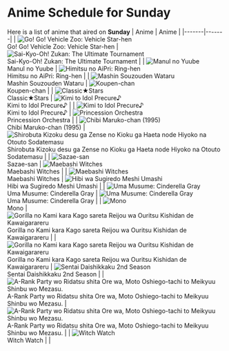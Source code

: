 # Anime Schedule for Sunday
Here is a list of anime that aired on **Sunday** 
| Anime | Anime |
|-------|-------|
| ![Go! Go! Vehicle Zoo: Vehicle Star-hen](https://cdn.myanimelist.net/images/anime/1889/148647.webp)<br>Go! Go! Vehicle Zoo: Vehicle Star-hen | ![Sai-Kyo-Oh! Zukan: The Ultimate Tournament](https://cdn.myanimelist.net/images/anime/1531/150143.webp)<br>Sai-Kyo-Oh! Zukan: The Ultimate Tournament |
| ![Manul no Yuube](https://cdn.myanimelist.net/images/anime/1980/96936.webp)<br>Manul no Yuube | ![Himitsu no AiPri: Ring-hen](https://cdn.myanimelist.net/images/anime/1799/148164.webp)<br>Himitsu no AiPri: Ring-hen |
| ![Mashin Souzouden Wataru](https://cdn.myanimelist.net/images/anime/1550/145123.webp)<br>Mashin Souzouden Wataru | ![Koupen-chan](https://cdn.myanimelist.net/images/anime/1533/146981.webp)<br>Koupen-chan |
| ![Classic★Stars](https://cdn.myanimelist.net/images/anime/1564/148380.webp)<br>Classic★Stars | ![Kimi to Idol Precure♪](https://cdn.myanimelist.net/images/anime/1277/147358.webp)<br>Kimi to Idol Precure♪ |
| ![Kimi to Idol Precure♪](https://cdn.myanimelist.net/images/anime/1277/147358.webp)<br>Kimi to Idol Precure♪ | ![Princession Orchestra](https://cdn.myanimelist.net/images/anime/1831/149970.webp)<br>Princession Orchestra |
| ![Chibi Maruko-chan (1995)](https://cdn.myanimelist.net/images/anime/1108/100604.webp)<br>Chibi Maruko-chan (1995) | ![Shirobuta Kizoku desu ga Zense no Kioku ga Haeta node Hiyoko na Otouto Sodatemasu](https://cdn.myanimelist.net/images/anime/1231/149888.webp)<br>Shirobuta Kizoku desu ga Zense no Kioku ga Haeta node Hiyoko na Otouto Sodatemasu |
| ![Sazae-san](https://cdn.myanimelist.net/images/anime/1008/98996.webp)<br>Sazae-san | ![Maebashi Witches](https://cdn.myanimelist.net/images/anime/1907/148540.webp)<br>Maebashi Witches |
| ![Maebashi Witches](https://cdn.myanimelist.net/images/anime/1907/148540.webp)<br>Maebashi Witches | ![Hibi wa Sugiredo Meshi Umashi](https://cdn.myanimelist.net/images/anime/1221/148863.webp)<br>Hibi wa Sugiredo Meshi Umashi |
| ![Uma Musume: Cinderella Gray](https://cdn.myanimelist.net/images/anime/1626/148097.webp)<br>Uma Musume: Cinderella Gray | ![Uma Musume: Cinderella Gray](https://cdn.myanimelist.net/images/anime/1626/148097.webp)<br>Uma Musume: Cinderella Gray |
| ![Mono](https://cdn.myanimelist.net/images/anime/1677/148603.webp)<br>Mono | ![Gorilla no Kami kara Kago sareta Reijou wa Ouritsu Kishidan de Kawaigarareru](https://cdn.myanimelist.net/images/anime/1714/148317.webp)<br>Gorilla no Kami kara Kago sareta Reijou wa Ouritsu Kishidan de Kawaigarareru |
| ![Gorilla no Kami kara Kago sareta Reijou wa Ouritsu Kishidan de Kawaigarareru](https://cdn.myanimelist.net/images/anime/1714/148317.webp)<br>Gorilla no Kami kara Kago sareta Reijou wa Ouritsu Kishidan de Kawaigarareru | ![Sentai Daishikkaku 2nd Season](https://cdn.myanimelist.net/images/anime/1405/147694.webp)<br>Sentai Daishikkaku 2nd Season |
| ![A-Rank Party wo Ridatsu shita Ore wa, Moto Oshiego-tachi to Meikyuu Shinbu wo Mezasu.](https://cdn.myanimelist.net/images/anime/1897/149800.webp)<br>A-Rank Party wo Ridatsu shita Ore wa, Moto Oshiego-tachi to Meikyuu Shinbu wo Mezasu. | ![A-Rank Party wo Ridatsu shita Ore wa, Moto Oshiego-tachi to Meikyuu Shinbu wo Mezasu.](https://cdn.myanimelist.net/images/anime/1897/149800.webp)<br>A-Rank Party wo Ridatsu shita Ore wa, Moto Oshiego-tachi to Meikyuu Shinbu wo Mezasu. |
| ![Witch Watch](https://cdn.myanimelist.net/images/anime/1988/148017.webp)<br>Witch Watch |  |
